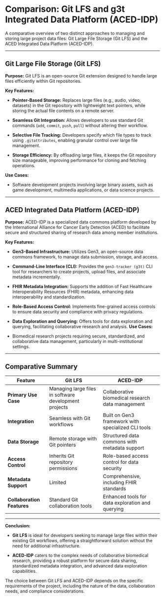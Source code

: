 # Comparison: Git LFS and g3t Integrated Data Platform (ACED-IDP)
A comparative overview of two distinct approaches to managing and storing large project data files: Git Large File Storage (Git LFS) and the ACED Integrated Data Platform (ACED-IDP).

---

## Git Large File Storage (Git LFS)

**Purpose:** Git LFS is an open-source Git extension designed to handle large files efficiently within Git repositories.

**Key Features:**

- **Pointer-Based Storage:** Replaces large files (e.g., audio, video, datasets) in the Git repository with lightweight text pointers, while storing the actual file contents on a remote server.

- **Seamless Git Integration:** Allows developers to use standard Git commands (`add`, `commit`, `push`, `pull`) without altering their workflow.

- **Selective File Tracking:** Developers specify which file types to track using `.gitattributes`, enabling granular control over large file management.

- **Storage Efficiency:** By offloading large files, it keeps the Git repository size manageable, improving performance for cloning and fetching operations.

**Use Cases:**

- Software development projects involving large binary assets, such as game development, multimedia applications, or data science projects.

---

## ACED Integrated Data Platform (ACED-IDP)

**Purpose:** ACED-IDP is a specialized data commons platform developed by the International Alliance for Cancer Early Detection (ACED) to facilitate secure and structured sharing of research data among member institutions.

**Key Features:**

- **Gen3-Based Infrastructure:** Utilizes Gen3, an open-source data commons framework, to manage data submission, storage, and access.

- **Command-Line Interface (CLI):** Provides the `gen3-tracker (g3t)` CLI tool for researchers to create projects, upload files, and associate metadata incrementally.

- **FHIR Metadata Integration:** Supports the addition of Fast Healthcare Interoperability Resources (FHIR) metadata, enhancing data interoperability and standardization.

- **Role-Based Access Control:** Implements fine-grained access controls to ensure data security and compliance with privacy regulations.

- **Data Exploration and Querying:** Offers tools for data exploration and querying, facilitating collaborative research and analysis.
**Use Cases:**

- Biomedical research projects requiring secure, standardized, and collaborative data management, particularly in multi-institutional settings.

---

## Comparative Summary

| Feature                   | Git LFS                                               | ACED-IDP                                                  |
|---------------------------|--------------------------------------------------------|-----------------------------------------------------------|
| **Primary Use Case**      | Managing large files in software development projects  | Collaborative biomedical research data management         |
| **Integration**           | Seamless with Git workflows                            | Built on Gen3 framework with specialized CLI tools        |
| **Data Storage**          | Remote storage with Git pointers                       | Structured data commons with metadata support             |
| **Access Control**        | Inherits Git repository permissions                    | Role-based access control for data security               |
| **Metadata Support**      | Limited                                                | Comprehensive, including FHIR standards                   |
| **Collaboration Features**| Standard Git collaboration tools                       | Enhanced tools for data exploration and querying          |

---

**Conclusion:**

- **Git LFS** is ideal for developers seeking to manage large files within their existing Git workflows, offering a straightforward solution without the need for additional infrastructure.

- **ACED-IDP** caters to the complex needs of collaborative biomedical research, providing a robust platform for secure data sharing, standardized metadata integration, and advanced data exploration capabilities.

The choice between Git LFS and ACED-IDP depends on the specific requirements of the project, including the nature of the data, collaboration needs, and compliance considerations. 
